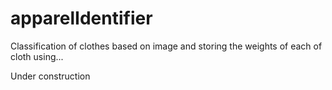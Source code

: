# apparelIdentifier
Classification of clothes based on image and storing the weights of each of cloth using...

Under construction
